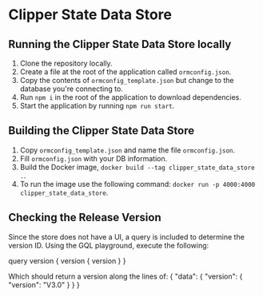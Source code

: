 # Clipper State Data Store

## Running the Clipper State Data Store locally

1. Clone the repository locally.
2. Create a file at the root of the application called `ormconfig.json`.
3. Copy the contents of `ormconfig_template.json` but change to the database you're connecting to.
4. Run `npm i` in the root of the application to download dependencies.
5. Start the application by running `npm run start`.

## Building the Clipper State Data Store

1. Copy `ormconfig_template.json` and name the file `ormconfig.json`.
2. Fill `ormconfig.json` with your DB information.
3. Build the Docker image, `docker build --tag clipper_state_data_store .`.
4. To run the image use the following command: `docker run -p 4000:4000 clipper_state_data_store`.

## Checking the Release Version
Since the store does not have a UI, a query is included to determine the version ID.  Using the GQL playground, execute the following:

query version {
  version {
    version
  }
}

Which should return a version along the lines of:
{
  "data": {
    "version": {
      "version": "V3.0"
    }
  }
}
